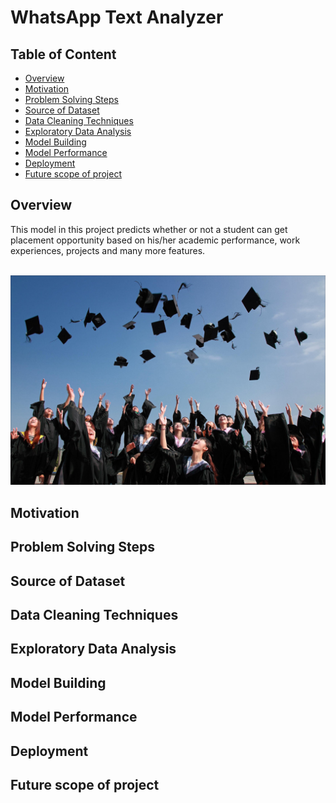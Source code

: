 # WhatsApp Text Analyzer

## Table of Content
* [Overview](#overview)
* [Motivation](#motivation)
* [Problem Solving Steps](#problem-solving-steps)
* [Source of Dataset](#source-of-dataset)
* [Data Cleaning Techniques](#data-cleaning-techniques)
* [Exploratory Data Analysis](#exploratory-data-analysis)
* [Model Building](#model-building)
* [Model Performance](#model-performance)
* [Deployment](#deployment)
* [Future scope of project](#future-scope-of-project)

## Overview

This model in this project predicts whether or not a student can get placement opportunity based on his/her academic performance, work experiences, projects and many more features.
</br></br>

<div align="center">
  <img src="img/students.jpeg">
</div>

## Motivation

## Problem Solving Steps

## Source of Dataset

## Data Cleaning Techniques

## Exploratory Data Analysis

## Model Building

## Model Performance

## Deployment

## Future scope of project



